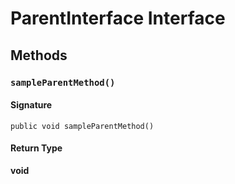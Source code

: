 # ParentInterface Interface

## Methods
### `sampleParentMethod()`

#### Signature
```apex
public void sampleParentMethod()
```

#### Return Type
**void**
